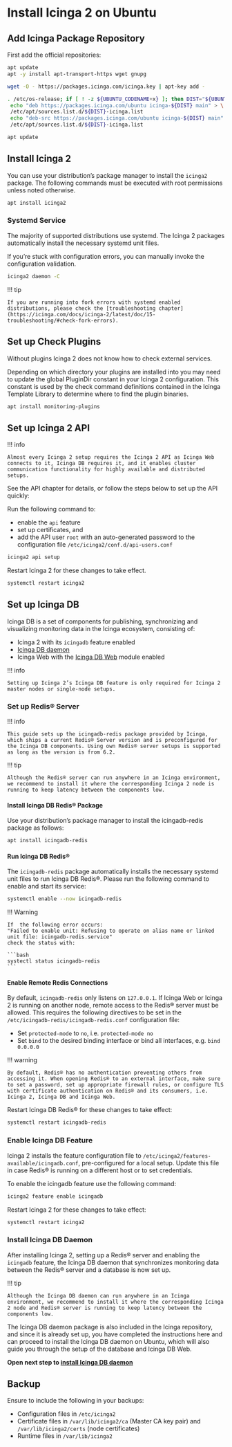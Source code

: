 # Install Icinga 2 on Ubuntu

## Add Icinga Package Repository

First add the official repositories:

```bash
apt update
apt -y install apt-transport-https wget gnupg

wget -O - https://packages.icinga.com/icinga.key | apt-key add -

. /etc/os-release; if [ ! -z ${UBUNTU_CODENAME+x} ]; then DIST="${UBUNTU_CODENAME}"; else DIST="$(lsb_release -c| awk '{print $2}')"; fi; \
 echo "deb https://packages.icinga.com/ubuntu icinga-${DIST} main" > \
 /etc/apt/sources.list.d/${DIST}-icinga.list
 echo "deb-src https://packages.icinga.com/ubuntu icinga-${DIST} main" >> \
 /etc/apt/sources.list.d/${DIST}-icinga.list

apt update
```

## Install Icinga 2

You can use your distribution’s package manager to install the `icinga2` package. The following commands must be executed with root permissions unless noted otherwise.

```bash
apt install icinga2
```

### Systemd Service

The majority of supported distributions use systemd. The Icinga 2 packages automatically install the necessary systemd unit files.

If you’re stuck with configuration errors, you can manually invoke the configuration validation.
    
```bash
icinga2 daemon -C
```

!!! tip

    If you are running into fork errors with systemd enabled distributions, please check the [troubleshooting chapter](https://icinga.com/docs/icinga-2/latest/doc/15-troubleshooting/#check-fork-errors).

## Set up Check Plugins

Without plugins Icinga 2 does not know how to check external services.

Depending on which directory your plugins are installed into you may need to update the global PluginDir constant in your Icinga 2 configuration. This constant is used by the check command definitions contained in the Icinga Template Library to determine where to find the plugin binaries.
    
```bash
apt install monitoring-plugins
```

## Set up Icinga 2 API

!!! info

    Almost every Icinga 2 setup requires the Icinga 2 API as Icinga Web connects to it, Icinga DB requires it, and it enables cluster communication functionality for highly available and distributed setups.

See the API chapter for details, or follow the steps below to set up the API quickly:

Run the following command to:
- enable the `api` feature
- set up certificates, and
- add the API user `root` with an auto-generated password to the configuration file `/etc/icinga2/conf.d/api-users.conf`

```bash
icinga2 api setup
```

Restart Icinga 2 for these changes to take effect.

```bash
systemctl restart icinga2
```

## Set up Icinga DB

Icinga DB is a set of components for publishing, synchronizing and visualizing monitoring data in the Icinga ecosystem, consisting of:

- Icinga 2 with its `icingadb` feature enabled
- [Icinga DB daemon](https://icinga.com/docs/icinga-db/latest/doc/01-About/)
- Icinga Web with the [Icinga DB Web](https://icinga.com/docs/icinga-db-web/latest/) module enabled

!!! info

    Setting up Icinga 2’s Icinga DB feature is only required for Icinga 2 master nodes or single-node setups.

### Set up Redis® Server

!!! info

    This guide sets up the icingadb-redis package provided by Icinga, which ships a current Redis® Server version and is preconfigured for the Icinga DB components. Using own Redis® server setups is supported as long as the version is from 6.2.

!!! tip

    Although the Redis® server can run anywhere in an Icinga environment, we recommend to install it where the corresponding Icinga 2 node is running to keep latency between the components low.

#### Install Icinga DB Redis® Package

Use your distribution’s package manager to install the icingadb-redis package as follows:

```bash
apt install icingadb-redis
```

#### Run Icinga DB Redis®

The `icingadb-redis` package automatically installs the necessary systemd unit files to run Icinga DB Redis®. Please run the following command to enable and start its service:

```bash
systemctl enable --now icingadb-redis
```

!!! Warning

    If  the following error occurs: 
    "Failed to enable unit: Refusing to operate on alias name or linked unit file: icingadb-redis.service"
    check the status with: 
    
    ```bash
    systectl status icingadb-redis
    ```



#### Enable Remote Redis Connections

By default, `icingadb-redis` only listens on `127.0.0.1`. If Icinga Web or Icinga 2 is running on another node, remote access to the Redis® server must be allowed. This requires the following directives to be set in the `/etc/icingadb-redis/icingadb-redis.conf` configuration file:

- Set `protected-mode` to `no`, i.e. `protected-mode no`
- Set `bind` to the desired binding interface or bind all interfaces, e.g. `bind 0.0.0.0`

!!! warning

    By default, Redis® has no authentication preventing others from accessing it. When opening Redis® to an external interface, make sure to set a password, set up appropriate firewall rules, or configure TLS with certificate authentication on Redis® and its consumers, i.e. Icinga 2, Icinga DB and Icinga Web.

Restart Icinga DB Redis® for these changes to take effect:

```bash
systemctl restart icingadb-redis
```

### Enable Icinga DB Feature

Icinga 2 installs the feature configuration file to `/etc/icinga2/features-available/icingadb.conf`, pre-configured for a local setup. Update this file in case Redis® is running on a different host or to set credentials.

To enable the icingadb feature use the following command:

```bash
icinga2 feature enable icingadb
```

Restart Icinga 2 for these changes to take effect:

```bash
systemctl restart icinga2
```

### Install Icinga DB Daemon

After installing Icinga 2, setting up a Redis® server and enabling the `icingadb` feature, the Icinga DB daemon that synchronizes monitoring data between the Redis® server and a database is now set up.

!!! tip

    Although the Icinga DB daemon can run anywhere in an Icinga environment, we recommend to install it where the corresponding Icinga 2 node and Redis® server is running to keep latency between the components low.

The Icinga DB daemon package is also included in the Icinga repository, and since it is already set up, you have completed the instructions here and can proceed to install the Icinga DB daemon on Ubuntu, which will also guide you through the setup of the database and Icinga DB Web.

**Open next step to [install Icinga DB daemon](02-icingadb.md)**

## Backup

Ensure to include the following in your backups:

- Configuration files in `/etc/icinga2`
- Certificate files in `/var/lib/icinga2/ca` (Master CA key pair) and `/var/lib/icinga2/certs` (node certificates)
- Runtime files in `/var/lib/icinga2`